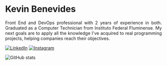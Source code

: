 <h1>Kevin Benevides</h1>

<p align="justify">Front End and DevOps professional with 2 years of experience in both. Graduated as a Computer Technician from Instituto Federal Fluminense. My next goals are to apply all the knowledge I've acquired to real programming projects, helping companies reach their objectives.</p>

[![LinkedIn](https://img.shields.io/badge/-LinkedIn-000?style=for-the-badge&logo=linkedin&logoColor=FFFcolor:FFF)](https://www.linkedin.com/in/kevinbenevidesdasilva/)
[![Instagram](https://img.shields.io/badge/-Instagram-000?style=for-the-badge&logo=instagram&logoColor=FFF&color:FFF)](https://www.instagram.com/kevinbenevides/)

![GitHub stats](https://github-readme-stats-git-masterrstaa-rickstaa.vercel.app/api?username=kevinbsr&hide_title=true&show_icons=true&include_all_commits=false&count_private=true&line_height=25&hide=issues&bg_color=000&title_color=FFF&text_color=FFF&border_radius=3&border_color=FFF&icon_color=FFF&theme=jolly)
